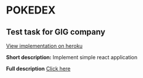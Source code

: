 # POKEDEX 
## Test task for GIG company

[View implementation on heroku](https://maximtop-pokedex.herokuapp.com)

**Short description:**
Implement simple react application

**Full description**
[Click here](https://docs.google.com/document/d/1aC3dsdbgu06G5Kcz8PfEcjKcmGGfzb2M-jhSlLMjAaI/edit?usp=sharing)
 
